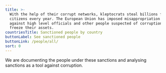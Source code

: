 ```yaml
---
title: >-
  With the help of their corrupt networks, kleptocrats steal billions from their
  citizens every year. The European Union has imposed misappropriation sanctions
  against high level officials and other people suspected of corruption to
  freeze their assets.
countriesTitle: Sanctioned people by country
buttonLabel: See sanctioned people
buttonLink: /people/all/
sort: 0
---
```

We are documenting the people under these sanctions and analysing sanctions as
a tool against corruption.
